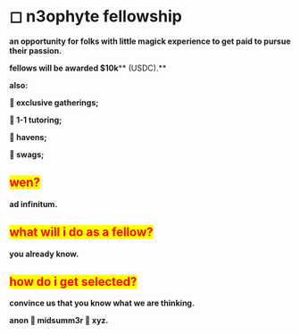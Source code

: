 # ◻ n3ophyte fellowship

**an opportunity for folks with little magick experience to get paid to pursue their passion.**

**fellows will be awarded **<mark style="color:purple;">**$10k**</mark>** (USDC).**

**also:**

**🌹 exclusive gatherings;**

**🌹 1-1 tutoring;**

**🌹 havens;**

**🌹 swags;**

## <mark style="color:red;">wen?</mark>

**ad infinitum.**

## <mark style="color:red;">what will i do as a fellow?</mark>

**you already know.**

## <mark style="color:red;">how do i get selected?</mark>

**convince us that you know what we are thinking.**

**anon  🏧  midsumm3r 👙 xyz.**
